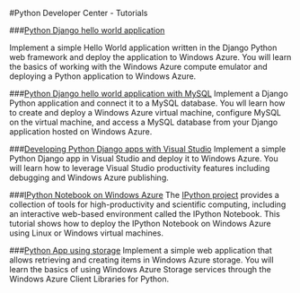 #Python Developer Center - Tutorials

###[Python Django hello world application](/en-us/develop/python/tutorials/django-hello-world-(maclinux)/)

Implement a simple Hello World application written in the Django Python web framework and deploy the application to Windows Azure. You will learn the basics of working with the Windows Azure compute emulator and deploying a Python application to Windows Azure.

###[Python Django hello world application with MySQL](/en-us/develop/python/tutorials/web-app-with-django-and-mysql/)
Implement a Django Python application and connect it to a MySQL database. You wll learn how to create and deploy a Windows Azure virtual machine, configure MySQL on the virtual machine, and access a MySQL database from your Django application hosted on Windows Azure.

###[Developing Python Django apps with Visual Studio](/en-us/develop/python/tutorials/django-with-visual-studio/)
Implement a simple Python Django app in Visual Studio and deploy it to Windows Azure. You will learn how to leverage Visual Studio productivity features including debugging and Windows Azure publishing.

###[IPython Notebook on Windows Azure](/en-us/develop/python/tutorials/ipython-notebook/)
The [IPython project](http://ipython.org) provides a collection of tools for
high-productivity and scientific computing, including an interactive web-based environment called the IPython Notebook. This tutorial shows how to deploy the IPython Notebook on Windows Azure using Linux or Windows virtual machines. 

###[Python App using storage](/en-us/develop/python/tutorials/web-app-with-blob-storage/)
Implement a simple web application that allows retrieving and creating items in Windows Azure storage. You will learn the basics of using Windows Azure Storage services through the Windows Azure Client Libraries for Python.

